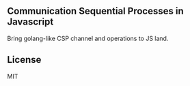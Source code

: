 ## Communication Sequential Processes in Javascript

Bring golang-like CSP channel and operations to JS land.

## License

MIT
